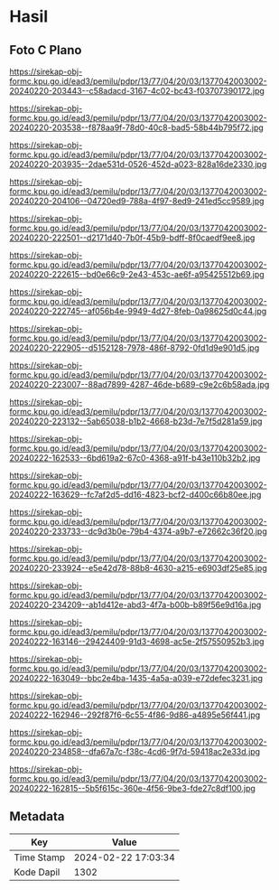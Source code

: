 # Hasil

## Foto C Plano

https://sirekap-obj-formc.kpu.go.id/ead3/pemilu/pdpr/13/77/04/20/03/1377042003002-20240220-203443--c58adacd-3167-4c02-bc43-f03707390172.jpg

https://sirekap-obj-formc.kpu.go.id/ead3/pemilu/pdpr/13/77/04/20/03/1377042003002-20240220-203538--f878aa9f-78d0-40c8-bad5-58b44b795f72.jpg

https://sirekap-obj-formc.kpu.go.id/ead3/pemilu/pdpr/13/77/04/20/03/1377042003002-20240220-203935--2dae531d-0526-452d-a023-828a16de2330.jpg

https://sirekap-obj-formc.kpu.go.id/ead3/pemilu/pdpr/13/77/04/20/03/1377042003002-20240220-204106--04720ed9-788a-4f97-8ed9-241ed5cc9589.jpg

https://sirekap-obj-formc.kpu.go.id/ead3/pemilu/pdpr/13/77/04/20/03/1377042003002-20240220-222501--d2171d40-7b0f-45b9-bdff-8f0caedf9ee8.jpg

https://sirekap-obj-formc.kpu.go.id/ead3/pemilu/pdpr/13/77/04/20/03/1377042003002-20240220-222615--bd0e66c9-2e43-453c-ae6f-a95425512b69.jpg

https://sirekap-obj-formc.kpu.go.id/ead3/pemilu/pdpr/13/77/04/20/03/1377042003002-20240220-222745--af056b4e-9949-4d27-8feb-0a98625d0c44.jpg

https://sirekap-obj-formc.kpu.go.id/ead3/pemilu/pdpr/13/77/04/20/03/1377042003002-20240220-222905--d5152128-7978-486f-8792-0fd1d9e901d5.jpg

https://sirekap-obj-formc.kpu.go.id/ead3/pemilu/pdpr/13/77/04/20/03/1377042003002-20240220-223007--88ad7899-4287-46de-b689-c9e2c6b58ada.jpg

https://sirekap-obj-formc.kpu.go.id/ead3/pemilu/pdpr/13/77/04/20/03/1377042003002-20240220-223132--5ab65038-b1b2-4668-b23d-7e7f5d281a59.jpg

https://sirekap-obj-formc.kpu.go.id/ead3/pemilu/pdpr/13/77/04/20/03/1377042003002-20240222-162533--6bd619a2-67c0-4368-a91f-b43e110b32b2.jpg

https://sirekap-obj-formc.kpu.go.id/ead3/pemilu/pdpr/13/77/04/20/03/1377042003002-20240222-163629--fc7af2d5-dd16-4823-bcf2-d400c66b80ee.jpg

https://sirekap-obj-formc.kpu.go.id/ead3/pemilu/pdpr/13/77/04/20/03/1377042003002-20240220-233733--dc9d3b0e-79b4-4374-a9b7-e72662c36f20.jpg

https://sirekap-obj-formc.kpu.go.id/ead3/pemilu/pdpr/13/77/04/20/03/1377042003002-20240220-233924--e5e42d78-88b8-4630-a215-e6903df25e85.jpg

https://sirekap-obj-formc.kpu.go.id/ead3/pemilu/pdpr/13/77/04/20/03/1377042003002-20240220-234209--ab1d412e-abd3-4f7a-b00b-b89f56e9d16a.jpg

https://sirekap-obj-formc.kpu.go.id/ead3/pemilu/pdpr/13/77/04/20/03/1377042003002-20240222-163146--29424409-91d3-4698-ac5e-2f57550952b3.jpg

https://sirekap-obj-formc.kpu.go.id/ead3/pemilu/pdpr/13/77/04/20/03/1377042003002-20240222-163049--bbc2e4ba-1435-4a5a-a039-e72defec3231.jpg

https://sirekap-obj-formc.kpu.go.id/ead3/pemilu/pdpr/13/77/04/20/03/1377042003002-20240222-162946--292f87f6-6c55-4f86-9d86-a4895e56f441.jpg

https://sirekap-obj-formc.kpu.go.id/ead3/pemilu/pdpr/13/77/04/20/03/1377042003002-20240220-234858--dfa67a7c-f38c-4cd6-9f7d-59418ac2e33d.jpg

https://sirekap-obj-formc.kpu.go.id/ead3/pemilu/pdpr/13/77/04/20/03/1377042003002-20240222-162815--5b5f615c-360e-4f56-9be3-fde27c8df100.jpg


## Metadata

| Key        | Value               |
| ---------- | ------------------- |
| Time Stamp | 2024-02-22 17:03:34 |
| Kode Dapil | 1302                |



